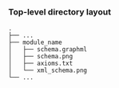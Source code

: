 ### Top-level directory layout

    .
    ├── ...
    ├── module_name
    │   ├── schema.graphml
    │   ├── schema.png
    │   ├── axioms.txt
    │   └── xml_schema.png
    └── ...
